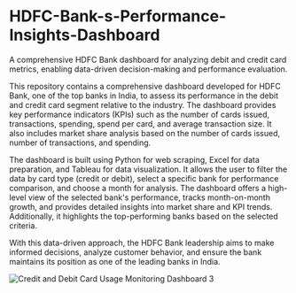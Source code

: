 # HDFC-Bank-s-Performance-Insights-Dashboard
A comprehensive HDFC Bank dashboard for analyzing debit and credit card metrics, enabling data-driven decision-making and performance evaluation.

This repository contains a comprehensive dashboard developed for HDFC Bank, one of the top banks in India, to assess its performance in the debit and credit card segment relative to the industry. The dashboard provides key performance indicators (KPIs) such as the number of cards issued, transactions, spending, spend per card, and average transaction size. It also includes market share analysis based on the number of cards issued, number of transactions, and spending.

The dashboard is built using Python for web scraping, Excel for data preparation, and Tableau for data visualization. It allows the user to filter the data by card type (credit or debit), select a specific bank for performance comparison, and choose a month for analysis. The dashboard offers a high-level view of the selected bank's performance, tracks month-on-month growth, and provides detailed insights into market share and KPI trends. Additionally, it highlights the top-performing banks based on the selected criteria.

With this data-driven approach, the HDFC Bank leadership aims to make informed decisions, analyze customer behavior, and ensure the bank maintains its position as one of the leading banks in India.

![Credit and Debit Card Usage Monitoring Dashboard 3](https://github.com/aritra-18/HDFC-Bank-s-Performance-Insights-Dashboard/assets/116475666/b182dfa7-22f4-4b5e-934d-92b595ec6aaa)
